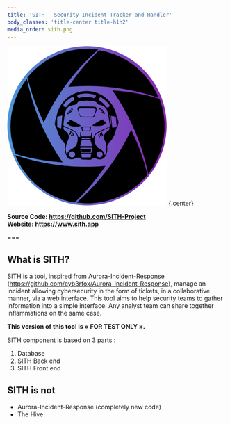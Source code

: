 ```yaml
---
title: 'SITH - Security Incident Tracker and Handler'
body_classes: 'title-center title-h1h2'
media_order: sith.png
---
```


![sith](sith.png?cropResize=150,150 "sith") {.center}

**Source Code: https://github.com/SITH-Project**    
**Website: https://www.sith.app**

===

## What is SITH? 
SITH is a tool, inspired from Aurora-Incident-Response (https://github.com/cyb3rfox/Aurora-Incident-Response), manage an incident allowing cybersecurity in the form of tickets, in a collaborative manner, via a web interface. This tool aims to help security teams to gather information into a simple interface. Any analyst team can share together inflammations on the same case.

**This version of this tool is « FOR TEST ONLY ».**

SITH component is based on 3 parts : 
1. Database
2. SITH Back end 
3. SITH Front end

## SITH is not
* Aurora-Incident-Response (completely new code)    
* The Hive

